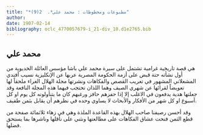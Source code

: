 ```yaml
---
title: "*مطبوعات ومخطوطات : محمد علي*.  2(9)"
author: 
date: 1907-02-14
bibliography: oclc_4770057679-i_21-div_10.d1e2765.bib
---
```




##  محمد علي 


 هي قصة تاريخية غرامية تشتمل على سيرة  محمد علي باشا  مؤسس العائلة الخديوية من أول نشأته حتة قبض على أزمة الحكومة المصرية عربها عن الإنكليزية  نسيب  أفندي  المشعلاني  المشهور في تعريب القصص والفكاهات ونشرتها مجلة  الهلال  الغراء ملحقاً لها تعويضاً لقرائها عن شهري الصيف وهما اللذان تحتجب فيهما هذه المجلة النافعة وقد جعلتها هدية يدفعون في الاغلب إلا إذا حفزهم حافز ورغبهم كان ما يتنأولونه كل يوم او كل أسبوع او كل شهر من الأفكار والأبحاث لا يساوي وحده في نظرهم أن يقابل بثمن طفيف. 

 وقد أحسن رصيفنا صاحب  الهلال  بهذه القاعدة الملذة وهي في زهاء  ثلاثمائة  صفحة من قطع الثمن فنحت عشاق الفكاهات على مطالعتها ونثني على نأقلها وناشرها بما يستحق فضلها. 
